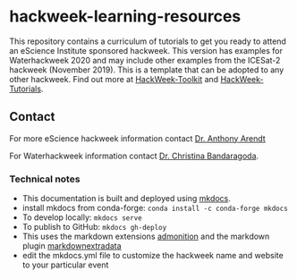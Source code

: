 # hackweek-learning-resources 

This repository contains a curriculum of tutorials to get you ready to attend an eScience Institute sponsored hackweek. This version has examples for Waterhackweek 2020 and may include other examples from the ICESat-2 hackweek (November 2019).  This is a template that can be adopted to any other hackweek. Find out more at [HackWeek-Toolkit](https://github.com/uwescience/HackWeek-Toolkit) and [HackWeek-Tutorials](https://github.com/uwescience/hackweek-preliminary-tutorials).

## Contact

For more eScience hackweek information contact [Dr. Anthony Arendt](mailto:aarendt@uw.edu)

For Waterhackweek information contact [Dr. Christina Bandaragoda](mailto:cband@uw.edu).

### Technical notes

* This documentation is built and deployed using [mkdocs](https://www.mkdocs.org/).
* install mkdocs from conda-forge: ```conda install -c conda-forge mkdocs```
* To develop locally: ```mkdocs serve```
* To publish to GitHub: ```mkdocs gh-deploy```
* This uses the markdown extensions [admonition](https://squidfunk.github.io/mkdocs-material/extensions/admonition/) and the markdown plugin [markdownextradata](https://github.com/rosscdh/mkdocs-markdownextradata-plugin/)
* edit the mkdocs.yml file to customize the hackweek name and website to your particular event
